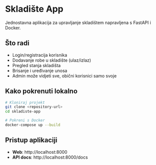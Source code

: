 # Skladište App

Jednostavna aplikacija za upravljanje skladištem napravljena s FastAPI i Docker.

## Što radi

- Login/registracija korisnika
- Dodavanje robe u skladište (ulaz/izlaz)
- Pregled stanja skladišta
- Brisanje i uređivanje unosa
- Admin može vidjeti sve, obični korisnici samo svoje

## Kako pokrenuti lokalno

```bash
# Kloniraj projekt
git clone <repository-url>
cd skladiste-app

# Pokreni s Docker
docker-compose up --build
```

## Pristup aplikaciji

- **Web**: http://localhost:8000
- **API docs**: http://localhost:8000/docs


 
